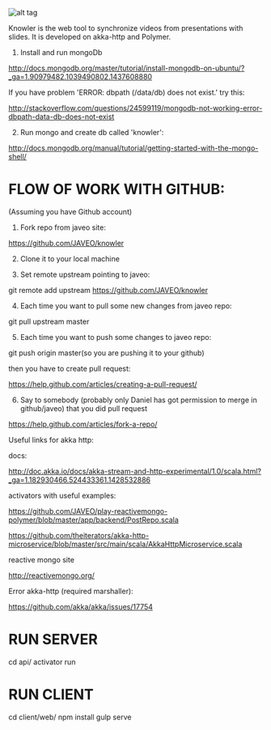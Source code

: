 ![alt tag](https://raw.github.com/JAVEO/knowler/master/docs/img/knowler.png)

Knowler is the web tool to synchronize videos from presentations with slides. It is developed on akka-http and Polymer.

1. Install and run mongoDb

http://docs.mongodb.org/master/tutorial/install-mongodb-on-ubuntu/?_ga=1.90979482.1039490802.1437608880

If you have problem 'ERROR: dbpath (/data/db) does not exist.' try this:

http://stackoverflow.com/questions/24599119/mongodb-not-working-error-dbpath-data-db-does-not-exist

2. Run mongo and create db called 'knowler':

http://docs.mongodb.org/manual/tutorial/getting-started-with-the-mongo-shell/

FLOW OF WORK WITH GITHUB:
=========================

(Assuming you have Github account)

1. Fork repo from javeo site:

https://github.com/JAVEO/knowler

2. Clone it to your local machine

3. Set remote upstream pointing to javeo:

git remote add upstream https://github.com/JAVEO/knowler

4. Each time you want to pull some new changes from javeo repo:

git pull upstream master

5. Each time you want to push some changes to javeo repo:

git push origin master(so you are pushing it to your github)

then you have to create pull request:

https://help.github.com/articles/creating-a-pull-request/

6. Say to somebody (probably only Daniel has got permission to merge in github/javeo) that you did pull request

https://help.github.com/articles/fork-a-repo/

Useful links for akka http:

docs:

http://doc.akka.io/docs/akka-stream-and-http-experimental/1.0/scala.html?_ga=1.182930466.524433361.1428532886

activators with useful examples:

https://github.com/JAVEO/play-reactivemongo-polymer/blob/master/app/backend/PostRepo.scala

https://github.com/theiterators/akka-http-microservice/blob/master/src/main/scala/AkkaHttpMicroservice.scala

reactive mongo site

http://reactivemongo.org/

Error akka-http (required marshaller):

https://github.com/akka/akka/issues/17754


RUN SERVER
===============
cd api/
activator run

RUN CLIENT
==============
cd client/web/
npm install
gulp serve
